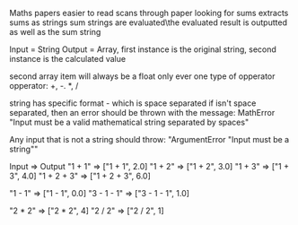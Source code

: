 Maths papers easier to read
scans through paper looking for sums
extracts sums as strings
sum strings are evaluated\the evaluated result is outputted as well as the sum string

Input = String
Output = Array, first instance is the original string, second instance is the calculated value

second array item will always be a float
only ever one type of opperator
opperator: +, -. *, /

string has specific format - which is space separated
if isn't space separated, then an error should be thrown with the message: MathError "Input must be a valid mathematical string separated by spaces"

Any input that is not a string should throw: "ArgumentError "Input must be a string"" 

Input => Output
"1 + 1" => ["1 + 1", 2.0]
"1 + 2" => ["1 + 2", 3.0]
"1 + 3" => ["1 + 3", 4.0]
"1 + 2 + 3" => ["1 + 2 + 3", 6.0]

"1 - 1" => ["1 - 1", 0.0]
"3 - 1 - 1" => ["3 - 1 - 1", 1.0]
 
 "2 * 2" => ["2 * 2", 4]
 "2 / 2" => ["2 / 2", 1]

